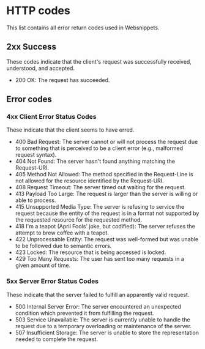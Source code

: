 # HTTP codes
This list contains all error return codes used in Websnippets.

## 2xx Success
These codes indicate that the client's request was successfully received, understood, and accepted.
- 200 OK: The request has succeeded.

## Error codes
### 4xx Client Error Status Codes
These indicate that the client seems to have erred.
- 400 Bad Request: The server cannot or will not process the request due to something that is perceived to be a client error (e.g., malformed request syntax).
- 404 Not Found: The server hasn't found anything matching the Request-URI.
- 405 Method Not Allowed: The method specified in the Request-Line is not allowed for the resource identified by the Request-URI.
- 408 Request Timeout: The server timed out waiting for the request.
- 413 Payload Too Large: The request is larger than the server is willing or able to process.
- 415 Unsupported Media Type: The server is refusing to service the request because the entity of the request is in a format not supported by the requested resource for the requested method.
- 418 I'm a teapot (April Fools' joke, but codified): The server refuses the attempt to brew coffee with a teapot.
- 422 Unprocessable Entity: The request was well-formed but was unable to be followed due to semantic errors.
- 423 Locked: The resource that is being accessed is locked.
- 429 Too Many Requests: The user has sent too many requests in a given amount of time.

### 5xx Server Error Status Codes
These indicate that the server failed to fulfill an apparently valid request.
- 500 Internal Server Error: The server encountered an unexpected condition which prevented it from fulfilling the request.
- 503 Service Unavailable: The server is currently unable to handle the request due to a temporary overloading or maintenance of the server.
- 507 Insufficient Storage: The server is unable to store the representation needed to complete the request.


